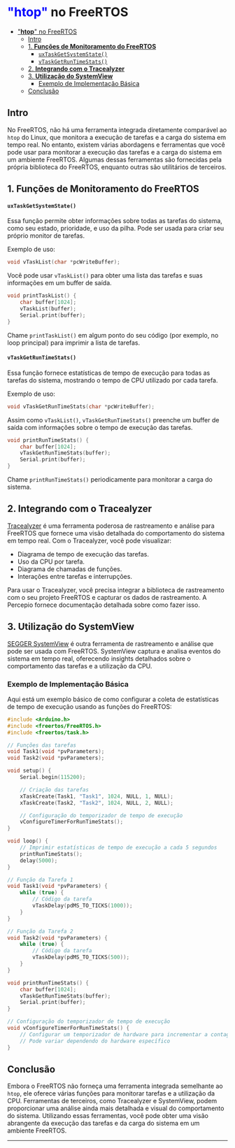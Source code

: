 # <font color="blue">"**htop**"</font> no FreeRTOS

- ["**htop**" no FreeRTOS](#htop-no-freertos)
  - [Intro](#intro)
  - [1. **Funções de Monitoramento do FreeRTOS**](#1-funções-de-monitoramento-do-freertos)
      - [`uxTaskGetSystemState()`](#uxtaskgetsystemstate)
      - [`vTaskGetRunTimeStats()`](#vtaskgetruntimestats)
  - [2. **Integrando com o Tracealyzer**](#2-integrando-com-o-tracealyzer)
  - [3. **Utilização do SystemView**](#3-utilização-do-systemview)
    - [Exemplo de Implementação Básica](#exemplo-de-implementação-básica)
  - [Conclusão](#conclusão)


## Intro

No FreeRTOS, não há uma ferramenta integrada diretamente comparável ao `htop` do Linux, que monitora a execução de tarefas e a carga do sistema em tempo real. No entanto, existem várias abordagens e ferramentas que você pode usar para monitorar a execução das tarefas e a carga do sistema em um ambiente FreeRTOS. Algumas dessas ferramentas são fornecidas pela própria biblioteca do FreeRTOS, enquanto outras são utilitários de terceiros.

## 1. **Funções de Monitoramento do FreeRTOS**

#### `uxTaskGetSystemState()`

Essa função permite obter informações sobre todas as tarefas do sistema, como seu estado, prioridade, e uso da pilha. Pode ser usada para criar seu próprio monitor de tarefas.

Exemplo de uso:

```c
void vTaskList(char *pcWriteBuffer);
```

Você pode usar `vTaskList()` para obter uma lista das tarefas e suas informações em um buffer de saída.

```c
void printTaskList() {
    char buffer[1024];
    vTaskList(buffer);
    Serial.print(buffer);
}
```

Chame `printTaskList()` em algum ponto do seu código (por exemplo, no loop principal) para imprimir a lista de tarefas.

#### `vTaskGetRunTimeStats()`

Essa função fornece estatísticas de tempo de execução para todas as tarefas do sistema, mostrando o tempo de CPU utilizado por cada tarefa.

Exemplo de uso:

```c
void vTaskGetRunTimeStats(char *pcWriteBuffer);
```

Assim como `vTaskList()`, `vTaskGetRunTimeStats()` preenche um buffer de saída com informações sobre o tempo de execução das tarefas.

```c
void printRunTimeStats() {
    char buffer[1024];
    vTaskGetRunTimeStats(buffer);
    Serial.print(buffer);
}
```

Chame `printRunTimeStats()` periodicamente para monitorar a carga do sistema.

## 2. **Integrando com o Tracealyzer**

[Tracealyzer](https://percepio.com/tracealyzer) é uma ferramenta poderosa de rastreamento e análise para FreeRTOS que fornece uma visão detalhada do comportamento do sistema em tempo real. Com o Tracealyzer, você pode visualizar:

- Diagrama de tempo de execução das tarefas.
- Uso da CPU por tarefa.
- Diagrama de chamadas de funções.
- Interações entre tarefas e interrupções.

Para usar o Tracealyzer, você precisa integrar a biblioteca de rastreamento com o seu projeto FreeRTOS e capturar os dados de rastreamento. A Percepio fornece documentação detalhada sobre como fazer isso.

## 3. **Utilização do SystemView**

[SEGGER SystemView](https://www.segger.com/products/development-tools/systemview/) é outra ferramenta de rastreamento e análise que pode ser usada com FreeRTOS. SystemView captura e analisa eventos do sistema em tempo real, oferecendo insights detalhados sobre o comportamento das tarefas e a utilização da CPU.

### Exemplo de Implementação Básica

Aqui está um exemplo básico de como configurar a coleta de estatísticas de tempo de execução usando as funções do FreeRTOS:

```c
#include <Arduino.h>
#include <freertos/FreeRTOS.h>
#include <freertos/task.h>

// Funções das tarefas
void Task1(void *pvParameters);
void Task2(void *pvParameters);

void setup() {
    Serial.begin(115200);

    // Criação das tarefas
    xTaskCreate(Task1, "Task1", 1024, NULL, 1, NULL);
    xTaskCreate(Task2, "Task2", 1024, NULL, 2, NULL);

    // Configuração do temporizador de tempo de execução
    vConfigureTimerForRunTimeStats();
}

void loop() {
    // Imprimir estatísticas de tempo de execução a cada 5 segundos
    printRunTimeStats();
    delay(5000);
}

// Função da Tarefa 1
void Task1(void *pvParameters) {
    while (true) {
        // Código da tarefa
        vTaskDelay(pdMS_TO_TICKS(1000));
    }
}

// Função da Tarefa 2
void Task2(void *pvParameters) {
    while (true) {
        // Código da tarefa
        vTaskDelay(pdMS_TO_TICKS(500));
    }
}

void printRunTimeStats() {
    char buffer[1024];
    vTaskGetRunTimeStats(buffer);
    Serial.print(buffer);
}

// Configuração do temporizador de tempo de execução
void vConfigureTimerForRunTimeStats() {
    // Configurar um temporizador de hardware para incrementar a contagem de ticks
    // Pode variar dependendo do hardware específico
}
```

## Conclusão

Embora o FreeRTOS não forneça uma ferramenta integrada semelhante ao `htop`, ele oferece várias funções para monitorar tarefas e a utilização da CPU. Ferramentas de terceiros, como Tracealyzer e SystemView, podem proporcionar uma análise ainda mais detalhada e visual do comportamento do sistema. Utilizando essas ferramentas, você pode obter uma visão abrangente da execução das tarefas e da carga do sistema em um ambiente FreeRTOS.

----

<script language="JavaScript">
<!-- Hide JavaScript...
var LastUpdated = document.lastModified;
document.writeln ("🌊 Fernando Passold, página criada em 06/06/2024 01:06, atualizada em " + LastUpdated); // End Hiding -->
</script>